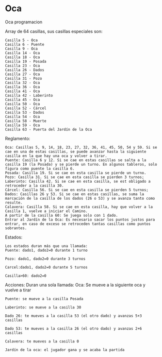 # Oca
Oca programacion

Array de 64 casillas, sus casillas especiales son:

    Casilla 5 - Oca
    Casilla 6 - Puente
    Casilla 9 - Oca
    Casilla 14 - Oca
    Casilla 18 - Oca
    Casilla 19 - Posada
    Casilla 23 - Oca
    Casilla 26 - Dados
    Casilla 27 - Oca
    Casilla 31 - Pozo
    Casilla 32 - Oca
    Casilla 36 - Oca
    Casilla 41 - Oca
    Casilla 42 - Laberinto
    Casilla 45 - Oca
    Casilla 50 - Oca
    Casilla 52 - Cárcel
    Casilla 53 - Dados
    Casilla 54 - Oca
    Casilla 58 - Muerte
    Casilla 59 - Oca
    Casilla 63 - Puerta del Jardín de la Oca

Reglamento:

   
    Oca: Casillas 5, 9, 14, 18, 23, 27, 32, 36, 41, 45, 50, 54 y 59. Si se cae en una de estas casillas, se puede avanzar hasta la siguiente casilla en la que hay una oca y volver a tirar.
    Puente: Casilla 6 y 12. Si se cae en estas casillas se salta a la casilla 19 (la Posada) y se pierde un turno. En algunos tableros, solo figura como puente la casilla 6.
    Posada: Casilla 19. Si se cae en esta casilla se pierde un turno.
    Pozo: Casilla 31. Si se cae en esta casilla se pierden 3 turnos;
    Laberinto: Casilla 42. Si se cae en esta casilla, se est obligado a retroceder a la casilla 30.
    Cárcel: Casilla 56. Si se cae en esta casilla se pierden 5 turnos;
    Dados: Casillas 26 y 53. Si se cae en estas casillas, se suma la marcación de la casilla de los dados (26 o 53) y se avanza tanto como resulte.
    Calavera: Casilla 58. Si se cae en esta casilla, hay que volver a la Casilla 1, vuelve a iniciar el Camino.
    A partir de la casilla 60: Se juega solo con 1 dado.
    Entrar al Jardín de la Oca: Es necesario sacar los puntos justos para entrar, en caso de exceso se retroceden tantas casillas como puntos sobrantes.


Estados:

    Los estados duran más que una llamada:
    Puente: dado1, dado2=0 durante 1 turno

    Pozo: dado1, dado2=0 durante 3 turnos

    Carcel:dado1, dado2=0 durante 5 turnos

    Casilla>60: dado2=0
    

Acciones: 
    Duran una sola llamada:
    Oca: Se mueve a la siguiente oca y vuelve a tirar

    Puente: se mueve a la casilla Posada

    Laberinto: se mueve a la casilla 30

    Dado 26: te mueves a la casilla 53 (el otro dado) y avanzas 5+3 casillas

    Dado 53: te mueves a la casilla 26 (el otro dado) y avanzas 2+6 casillas

    Calavera: te mueves a la casilla 0

    Jardín de la oca: el jugador gana y se acaba la partida

    
